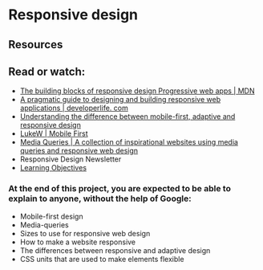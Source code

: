 # Responsive design
## Resources
## Read or watch:

- [The building blocks of responsive design Progressive web apps | MDN](https://intranet.aluswe.com/rltoken/Puy0XAcklI5NcDiqv1fR2A)
- [A pragmatic guide to designing and building responsive web applications | developerlife. com](https://intranet.aluswe.com/rltoken/_Jp3-ZZgmx9YAnGzz7XQDg)
- [Understanding the difference between mobile-first, adaptive and responsive design](https://intranet.aluswe.com/rltoken/bQi81J9WbzXZzvRCqXdecw)
- [LukeW | Mobile First](https://intranet.aluswe.com/rltoken/yzm7hmicxyzT60TdFfMT7w)
- [Media Queries | A collection of inspirational websites using media queries and responsive web design](https://intranet.aluswe.com/rltoken/PqArRPtHixQ9AXlqHFYz7g)
- Responsive Design Newsletter
- [Learning Objectives](https://intranet.aluswe.com/rltoken/Ns5mpWBzoEfMOpcFSfAn6)
### At the end of this project, you are expected to be able to explain to anyone, without the help of Google:

- Mobile-first design
- Media-queries
- Sizes to use for responsive web design
- How to make a website responsive
- The differences between responsive and adaptive design
- CSS units that are used to make elements flexible
